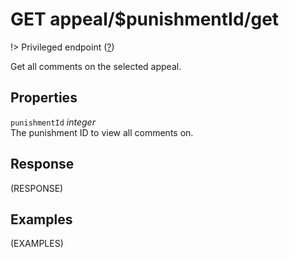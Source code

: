 # <span class="badge badge-light">GET</span> <span class="badge badge-light">appeal/$punishmentId/get</span>

!> Privileged endpoint ([?](privileged.md))

Get all comments on the selected appeal.

## Properties

`punishmentId` *integer*  
The punishment ID to view all comments on.


## Response

(RESPONSE)

## Examples

(EXAMPLES)
